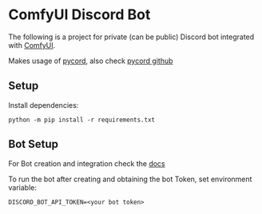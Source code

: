 # ComfyUI Discord Bot

The following is a project for private (can be public) Discord bot integrated with [ComfyUI](https://github.com/comfyanonymous/ComfyUI).

Makes usage of [pycord](https://guide.pycord.dev/installation), also check [pycord github](https://github.com/Pycord-Development/pycord/)

## Setup

Install dependencies:

```shell
python -m pip install -r requirements.txt
```

## Bot Setup

For Bot creation and integration check the [docs](Docs/BotSetup.md)

To run the bot after creating and obtaining the bot Token, set environment variable:

```shell
DISCORD_BOT_API_TOKEN=<your bot token>
```